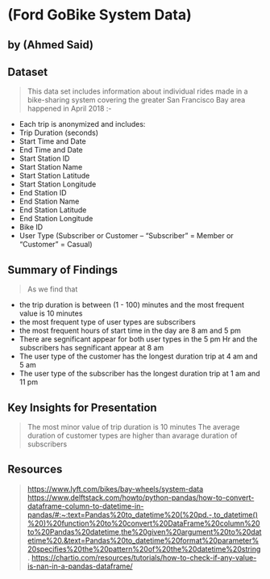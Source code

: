 # (Ford GoBike System Data)
## by (Ahmed Said)


## Dataset

> This data set includes information about individual rides made in a bike-sharing system covering the greater San Francisco Bay area happened in April 2018 :-

- Each trip is anonymized and includes:
- Trip Duration (seconds)
- Start Time and Date
- End Time and Date
- Start Station ID
- Start Station Name
- Start Station Latitude
- Start Station Longitude
- End Station ID
- End Station Name
- End Station Latitude
- End Station Longitude
- Bike ID
- User Type (Subscriber or Customer – “Subscriber” = Member or “Customer” = Casual)

## Summary of Findings

> As we find that 
  - the trip duration is between (1 - 100) minutes and the most frequent value is 10 minutes
  - the most frequent type of user types are subscribers
  - the most frequent hours of start time in the day are 8 am and 5 pm
  - There are segnificant appear for both user types in the 5 pm Hr and the subscribers has segnificant appear at 8 am
  - The user type of the customer has the longest duration trip at 4 am and 5 am
  - The user type of the subscriber has the longest duration trip at 1 am and 11 pm


## Key Insights for Presentation

> The most minor value of trip duration is 10 minutes
> The average duration of customer types are higher than avarage duration of subscribers

## Resources
> https://www.lyft.com/bikes/bay-wheels/system-data
> https://www.delftstack.com/howto/python-pandas/how-to-convert-dataframe-column-to-datetime-in-pandas/#:~:text=Pandas%20to_datetime%20(%20pd.-,to_datetime()%20)%20function%20to%20convert%20DataFrame%20column%20to%20Pandas%20datetime,the%20given%20argument%20to%20datetime%20.&text=Pandas%20to_datetime%20format%20parameter%20specifies%20the%20pattern%20of%20the%20datetime%20string.
> https://chartio.com/resources/tutorials/how-to-check-if-any-value-is-nan-in-a-pandas-dataframe/

